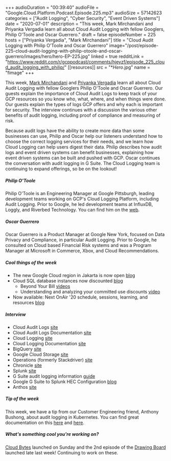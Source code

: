 +++
audioDuration = "00:39:40"
audioFile = "Google.Cloud.Platform.Podcast.Episode.225.mp3"
audioSize = 57142623
categories = ["Audit Logging", "Cyber Security", "Event Driven Systems"]
date = "2020-07-01"
description = "This week, Mark Mirchandani and Priyanka Vergadia learn all about Cloud Audit Logging with fellow Googlers, Philip O'Toole and Oscar Guerrero."
draft = false
episodeNumber = 225
hosts = ["Priyanka Vergadia", "Mark Mirchandani"]
title = "Cloud Audit Logging with Philip O'Toole and Oscar Guerrero"
image="/post/episode-225-cloud-audit-logging-with-philip-otoole-and-oscar-guerrero/images/hero/hero-EP-225.jpg"
linked = true
redditLink = "https://www.reddit.com/r/gcppodcast/comments/hjeyzf/episode_225_cloud_audit_logging_with_philip/"
[[resources]]
  src = "**Hero*.jpg"
  name = "fimage"
+++

This week, [Mark Mirchandani](https://twitter.com/markmirch) and [Priyanka Vergadia](https://twitter.com/pvergadia) learn all about Cloud Audit Logging with fellow Googlers Philip O'Toole and Oscar Guerrero. Our guests explain the importance of Cloud Audit Logs to keep track of your GCP resources so you know who, what, where, and when things were done. Our guests explain the types of logs GCP offers and why each is important for security. The interview continues with a discussion the various other benefits of audit logging, including proof of compliance and measuring of risk.

Because audit logs have the ability to create more data than some businesses can use, Philip and Oscar help our listeners understand how to choose the correct logging services for their needs, and we learn how Cloud Logging can help users digest their data. Philip describes how audit logs and event driven systems can benefit businesses, explaining how event driven systems can be built and pushed with GCP. Oscar continues the conversation with audit logging in G Suite. The Cloud Logging team is continuing to expand offerings, so be on the lookout!

##### Philip O'Toole

Philip O'Toole is an Engineering Manager at Google Pittsburgh, leading development teams working on GCP's Cloud Logging Platform, including Audit Logging. Prior to Google, he led development teams at InfluxDB, Loggly, and Riverbed Technology. You can find him on the [web](https://www.philipotoole.com).

##### Oscar Guerrero

Oscar Guerrero is a Product Manager at Google New York, focused on Data Privacy and Compliance, in particular Audit Logging. Prior to Google, he consulted on Cloud based Financial Risk systems and was a Program Manager at Microsoft in Commerce, Xbox, and Cloud Recommendations. 

##### Cool things of the week

* The new Google Cloud region in Jakarta is now open [blog](https://cloud.google.com/blog/products/infrastructure/new-google-cloud-region-in-jakarta-now-open)
* Cloud SQL database instances now discounted [blog](https://cloud.google.com/blog/products/databases/cloud-sql-database-instances-now-discounted)
     * Beyond Your Bill [videos](https://www.youtube.com/playlist?list=PLIivdWyY5sqKJx6FwJMRcsnFIkkNFtsX9)
     * Understanding and analyzing your committed use discounts [video](https://www.youtube.com/watch?v=xVW1m-uBWAM) 
* Now available: Next OnAir '20 schedule, sessions, learning, and resources [blog](https://cloud.google.com/blog/topics/google-cloud-next/next-onair20-schedule-sessions-learning-and-resources-available)

##### Interview

* Cloud Audit Logs [site](https://cloud.google.com/audit-logs)
* Cloud Audit Logs Documentation [site](https://cloud.google.com/logging/docs/audit)
* Cloud Logging [site](https://cloud.google.com/logging)
* Cloud Logging Documentation [site](https://cloud.google.com/logging/docs)
* BigQuery [site](https://cloud.google.com/bigquery)
* Google Cloud Storage [site](https://cloud.google.com/storage)
* Operations (formerly Stackdriver) [site](https://cloud.google.com/products/operations)
* Chronicle [site](https://chronicle.security/enterprise-security)
* Splunk [site](https://www.splunk.com)
* G Suite audit logging information [guide](https://cloud.google.com/logging/docs/audit/gsuite-audit-logging)
* Google G Suite to Splunk HEC Configuration [blog](https://www.splunk.com/en_us/blog/partners/google-gsuite-to-splunk-hec-configuration.html)
* Anthos [site](https://cloud.google.com/anthos)

##### Tip of the week

This week, we have a tip from our Customer Engineering friend, Anthony Bushong, about audit logging in Kubernetes. You can find great documentation on this [here](https://cloud.google.com/kubernetes-engine/docs/how-to/audit-logging) and [here](https://cloud.google.com/logging/docs/logs-based-metrics).
     
##### What's something cool you're working on?

[Cloud Bytes](https://www.youtube.com/watch?v=brhA9uaz7Xs) launched on Sunday and the 2nd episode of the [Drawing Board](https://www.youtube.com/watch?v=VDBhvexAj8I) launched late last week! Continuing to work on these.
